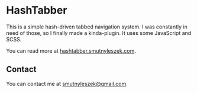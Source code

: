 # HashTabber

This is a simple hash-driven tabbed navigation system. I was constantly in need of those, so I finally made a kinda-plugin. It uses some JavaScript and SCSS.

You can read more at [hashtabber.smutnyleszek.com](http://hashtabber.smutnyleszek.com).


## Contact

You can contact me at [smutnyleszek@gmail.com](mailto:smutnyleszek@gmail.com).
